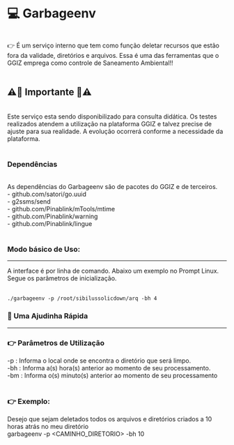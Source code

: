 
# 💻 Garbageenv

</br>
👉 É um serviço interno que tem como função deletar recursos que estão fora da validade, diretórios e arquivos. Essa é uma das ferramentas que o GGIZ emprega como controle de Saneamento Ambiental!!
</br>
</br>
 
## ⚠️👀 Importante 👀⚠️
</br>
Este serviço esta sendo disponibilizado para consulta didática. Os testes realizados atendem a utilização na plataforma GGIZ e talvez precise de ajuste para sua realidade. A evolução ocorrerá conforme a necessidade da plataforma.
</br>
</br>

### Dependências
</br>
As dependências do Garbageenv são de pacotes do GGIZ e de terceiros.
</br>
- github.com/satori/go.uuid
</br>
- g2ssms/send
</br>
- github.com/Pinablink/mTools/mtime
</br>
- github.com/Pinablink/warning
</br>
- github.com/Pinablink/lingue
</br>
</br>


### Modo básico de Uso:
_____

A interface é por linha de comando. Abaixo um exemplo no Prompt Linux. Segue os parâmetros de inicialização. 
</br>
</br>


```
./garbageenv -p /root/sibilussolicdown/arq -bh 4

```

### 🤔 Uma Ajudinha Rápida
_____

### 👉 Parâmetros de Utilização
-p  : Informa o local onde se encontra o diretório que será limpo.
</br>
-bh  : Informa a(s) hora(s) anterior ao momento de seu processamento.
</br> 
-bm  : Informa o(s) minuto(s) anterior ao momento de seu processamento                
</br>	

### 👉 Exemplo:
Desejo que sejam deletados todos os arquivos e diretórios criados a 10 horas atrás 
no meu diretório 
</br>
garbageenv -p <CAMINHO_DIRETORIO> -bh 10



